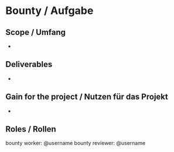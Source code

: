 <!--
# How to create a new bounty?

1. Create an issue with bounty description and bounty and draft tags in an appropriate repository.
   If the bounty spans across multiple repositories, consider splitting it in a smaller per-repo bounties if possible.
   The bounty definition should be SMART (Specific, Measurable, Achievable, Relevant, Time bound)
2. Add the bounty to the bounties board:

3. Size the bounty in accordance to how much work you assume it will need. We propose to use T-shirt sizes according to table below. Bounties should regularly not exceed size M, consider splitting them into smaller sizes.

# Bounty sizes
XS ~3h
S  ~5h
M  ~8h
L  ~13h

# Wie wird eine Aufgabe definiert?

1. Erstelle einen Issue mit einer Aufgabenbeschreibung und entsprechenden Tags im richtigen Repository. Sollte ein Issue mehrere Repos betreffen, sollte dieser aufgespalten werden. Die Beschreibung sollte SMART (Specific, Measurable, Achievable, Relevant, Time bound) sein.

2. Füge den Issue dem Board hinzu:

3. Wähle für die Aufgabe eine dem Zeitaufwand angemessene Größe aus, damit Unbeteiligte den Umfang einordnen können. Die Aufgabengrößen können nach einem T-Shirt-System eingeteilt werden. Wenn die Größe

# Aufgabengröße

XS ~3h
S  ~5h
M  ~8h
L  ~13h
-->

# Bounty / Aufgabe

## Scope / Umfang

-

## Deliverables

-

## Gain for the project / Nutzen für das Projekt

-

## Roles / Rollen

bounty worker: @username
bounty reviewer: @username
